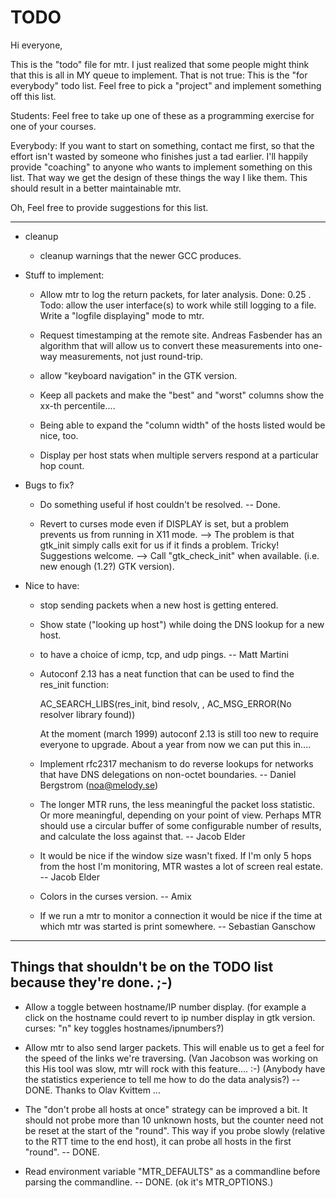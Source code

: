 # TODO
Hi everyone,

This is the "todo" file for mtr. I just realized that some people
might think that this is all in MY queue to implement. That is not
true: This is the "for everybody" todo list. Feel free to pick a
"project" and implement something off this list.

Students: Feel free to take up one of these as a programming exercise
for one of your courses.

Everybody: If you want to start on something, contact me first, so
that the effort isn't wasted by someone who finishes just a tad
earlier. I'll happily provide "coaching" to anyone who wants to
implement something on this list. That way we get the design of
these things the way I like them. This should result in a better
maintainable mtr.

Oh, Feel free to provide suggestions for this list.



----------------------------------------------------------------------

- cleanup
  - cleanup warnings that the newer GCC produces.

- Stuff to implement:

  - Allow mtr to log the return packets, for later analysis.
    Done: 0.25 . Todo: allow the user interface(s) to work while
    still logging to a file. Write a "logfile displaying" mode to
    mtr.

  - Request timestamping at the remote site.
       Andreas Fasbender has an algorithm that will allow us to
       convert these measurements into one-way measurements, not just
       round-trip.

  - allow "keyboard navigation" in the GTK version.

  - Keep all packets and make the "best" and "worst" columns show the
    xx-th percentile....

  - Being able to expand the "column width" of the hosts listed would
    be nice, too.

  - Display per host stats when multiple servers respond at a particular
    hop count.


- Bugs to fix?

  - Do something useful if host couldn't be resolved.
       -- Done.

  - Revert to curses mode even if DISPLAY is set, but a problem
    prevents us from running in X11 mode.
       -->  The problem is that gtk_init simply calls exit for us if
            it finds a problem. Tricky! Suggestions welcome.
       --> Call "gtk_check_init" when available. (i.e. new enough
           (1.2?) GTK version).

- Nice to have:

  - stop sending packets when a new host is getting entered.

  - Show state ("looking up host") while doing the DNS lookup for a new
    host.

  - to have a choice of icmp, tcp, and udp pings. -- Matt Martini

  - Autoconf 2.13 has a neat function that can be used to find the
    res_init function:

	   AC_SEARCH_LIBS(res_init, bind resolv, ,
	      AC_MSG_ERROR(No resolver library found))

    At the moment (march 1999) autoconf 2.13 is still too new to require
    everyone to upgrade. About a year from now we can put this in....

  - Implement rfc2317 mechanism to do reverse lookups for networks that
    have DNS delegations on non-octet boundaries. -- Daniel Bergstrom
    (noa@melody.se)

  - The longer MTR runs, the less meaningful the packet loss
    statistic. Or more meaningful, depending on your point of view.
    Perhaps MTR should use a circular buffer of some configurable
    number of results, and calculate the loss against that. -- Jacob Elder

  - It would be nice if the window size wasn't fixed. If I'm only 5
    hops from the host I'm monitoring, MTR wastes a lot of screen real
    estate. -- Jacob Elder

  - Colors in the curses version. -- Amix

  - If we run a mtr to monitor a connection it would be nice if the time at
    which mtr was started is print somewhere. -- Sebastian Ganschow



------------------------------------------------------------------------

## Things that shouldn't be on the TODO list because they're done. ;-)

  - Allow a toggle between hostname/IP number display. (for example a
    click on the hostname could revert to ip number display in gtk version.
    curses: "n" key toggles hostnames/ipnumbers?)

  - Allow mtr to also send larger packets.
       This will enable us to get a feel for the speed of the links
       we're traversing. (Van Jacobson was working on this His tool
       was slow, mtr will rock with this feature.... :-)
       (Anybody have the statistics experience to tell me how
       to do the data analysis?)
	-- DONE. Thanks to Olav Kvittem ...

  - The "don't probe all hosts at once" strategy can be improved a bit.
    It should not probe more than 10 unknown hosts, but the counter need
    not be reset at the start of the "round". This way if you probe
    slowly (relative to the RTT time to the end host), it can probe
    all hosts in the first "round".
       -- DONE.

  - Read environment variable "MTR_DEFAULTS" as a commandline before
    parsing the commandline.  -- DONE. (ok it's MTR_OPTIONS.)
